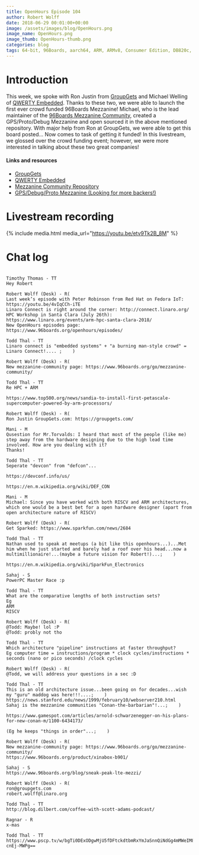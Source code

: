 ```yaml
---
title: OpenHours Episode 104
author: Robert Wolff
date: 2018-06-29 00:01:00+00:00
image: /assets/images/blog/OpenHours.png
image_name: OpenHours.png
image_thumb: OpenHours-thumb.png
categories: blog
tags: 64-bit, 96Boards, aarch64, ARM, ARMv8, Consumer Edition, DB820c, Rock960, Hikey960, enterprise edition, product, single board computer, linaro, linux, open source, openhours, robert wolff, podcast, technology, tech, computer, hardware, software, groupgets, qwerty, embedded, crowd fund, mezzanine, community
---
```


# Introduction

This week, we spoke with Ron Justin from [GroupGets](https://groupgets.com/) and Michael Welling of [QWERTY Embedded](http://www.qwertyembedded.com/). Thanks to these two, we were able to launch the first ever crowd funded 96Boards Mezzanine! Michael, who is the lead maintainer of the [96Boards Mezzanine Community](https://github.com/96boards/mezzanine-community), created a GPS/Proto/Debug Mezzanine and open sourced it in the above mentioned repository. With major help from Ron at GroupGets, we were able to get this board posted… Now comes to task of getting it funded! In this livestream, we glossed over the crowd funding event; however, we were more interested in talking about these two great companies!

#### Links and resources

- [GroupGets](https://groupgets.com/)
- [QWERTY Embedded](http://www.qwertyembedded.com/)
- [Mezzanine Community Repository](https://github.com/96boards/mezzanine-community)
- [GPS/Debug/Proto Mezzanine (Looking for more backers!)](https://groupgets.com/campaigns/426-96boards-gps-mezzanine)

# Livestream recording

{% include media.html media_url="https://youtu.be/etv9Tk2B_8M" %}

# Chat log

```

Timothy Thomas - TT
Hey Robert

Robert Wolff (Desk) - R(
Last week’s episode with Peter Robinson from Red Hat on Fedora IoT: https://youtu.be/4vIqCCh-iTE
Linaro Connect is right around the corner: http://connect.linaro.org/
HPC Workshop in Santa Clara (July 26th): https://www.linaro.org/events/arm-hpc-santa-clara-2018/
New OpenHours episodes page: https://www.96boards.org/openhours/episodes/

Todd Thal - TT
Linaro connect is "embedded systems" + "a burning man-style crowd" = Linaro Connect!.... ;    )

Robert Wolff (Desk) - R(
New mezzanine-community page: https://www.96boards.org/go/mezzanine-community/

Todd Thal - TT
Re HPC + ARM

https://www.top500.org/news/sandia-to-install-first-petascale-supercomputer-powered-by-arm-processors/

Robert Wolff (Desk) - R(
Ron Justin GroupGets.com: https://groupgets.com/

Mani - M
Qusestion for Mr.Torvalds: I heard that most of the people (like me) step away from the hardware designing due to the high lead time involved. How are you dealing with it?
Thanks!

Todd Thal - TT
Seperate "devcon" from "defcon"...

https://devconf.info/us/

https://en.m.wikipedia.org/wiki/DEF_CON

Mani - M
Michael: Since you have worked with both RISCV and ARM architectures, which one would be a best bet for a open hardware designer (apart from open architecture nature of RISCV)

Robert Wolff (Desk) - R(
Get Sparked: https://www.sparkfun.com/news/2684

Todd Thal - TT
Nathan used to speak at meetups (a bit like this openhours...)...Met him when he just started and barely had a roof over his head...now a multimillionaire!...(maybe a future vision for Robert!)...;    )

https://en.m.wikipedia.org/wiki/SparkFun_Electronics

Sahaj - S
PowerPC Master Race :p

Todd Thal - TT
What are the comparative lengths of both instruction sets?
Eg
ARM
RISCV

Robert Wolff (Desk) - R(
@Todd: Maybe! lol :P
@Todd: probly not tho

Todd Thal - TT
Which architecture "pipeline" instructions at faster throughput?
Eg computer time = instructions/program * clock cycles/instructions * seconds (nano or pico seconds) /clock cycles

Robert Wolff (Desk) - R(
@Todd, we will address your questions in a sec :D

Todd Thal - TT
This is an old architecture issue...been going on for decades...wish my "guru" maddog was here!!!....;    )
https://news.stanford.edu/news/1999/february10/webserver210.html
Sahaj is the mezzanine communities "Conan-the-barbarian"!...;    )

https://www.gamespot.com/articles/arnold-schwarzenegger-on-his-plans-for-new-conan-m/1100-6434173/

(Eg he keeps "things in order"...;    )

Robert Wolff (Desk) - R(
New mezzanine-community page: https://www.96boards.org/go/mezzanine-community/
https://www.96boards.org/product/xinabox-b901/

Sahaj - S
https://www.96boards.org/blog/sneak-peak-lte-mezzi/

Robert Wolff (Desk) - R(
ron@groupgets.com
robert.wolff@linaro.org

Todd Thal - TT
http://blog.dilbert.com/coffee-with-scott-adams-podcast/

Ragnar - R
x-mas

Todd Thal - TT
https://www.pscp.tv/w/bgTi0DExODgwMjU5fDFtckdtbmRxYmJaSnnQiNdGg4mMWeIM8Tntsc6F9WIZqNRHlmA_-cnEj-MWPg==

```
